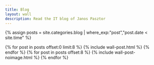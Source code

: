 ```yaml
---
title: Blog
layout: wall
description: Read the IT blog of Janos Pasztor
---
```


{% assign posts = site.categories.blog | where_exp:"post","post.date < site.time" %}
<div class="wall">
<div class="wall__postlist">
{% for post in posts offset:0 limit:8 %}
{% include wall-post.html %}
{% endfor %}
{% for post in posts offset:8 %}
{% include wall-post-noimage.html %}
{% endfor %}
</div>
</div>
